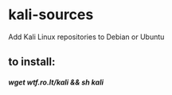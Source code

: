 # kali-sources
Add Kali Linux repositories to Debian or Ubuntu

## to install:

##### wget wtf.ro.lt/kali && sh kali
